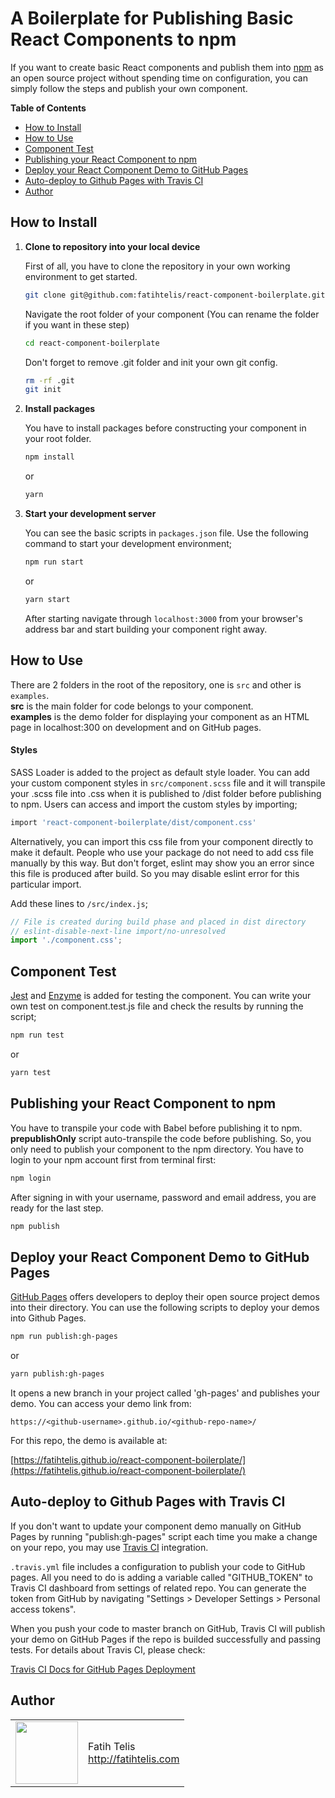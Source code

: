 # A Boilerplate for Publishing Basic React Components to npm

If you want to create basic React components and publish them into [npm](https://www.npmjs.com/) as an open source project without spending time on configuration, you can simply follow the steps and publish your own component.

**Table of Contents**

- [How to Install](#how-to-install)
- [How to Use](#how-to-use)
- [Component Test](#component-test)
- [Publishing your React Component to npm](#publishing-your-react-component-to-npm)
- [Deploy your React Component Demo to GitHub Pages](#deploy-your-react-component-demo-to-github-pages)
- [Auto-deploy to Github Pages with Travis CI](#auto-deploy-to-github-pages-with-travis-ci)
- [Author](#author)

## How to Install

1. **Clone to repository into your local device**

   First of all, you have to clone the repository in your own working environment to get started.

   ```bash
   git clone git@github.com:fatihtelis/react-component-boilerplate.git
   ```

   Navigate the root folder of your component (You can rename the folder if you want in these step)

   ```bash
   cd react-component-boilerplate
   ```

   Don't forget to remove .git folder and init your own git config.

   ```bash
   rm -rf .git
   git init
   ```

2. **Install packages**

   You have to install packages before constructing your component in your root folder.

   ```bash
   npm install
   ```

   or

   ```bash
   yarn
   ```

3. **Start your development server**

   You can see the basic scripts in `packages.json` file. Use the following command to start your development environment;

   ```bash
   npm run start
   ```

   or

   ```bash
   yarn start
   ```

   After starting navigate through `localhost:3000` from your browser's address bar and start building your component right away.

## How to Use

There are 2 folders in the root of the repository, one is `src` and other is `examples`.  
**src** is the main folder for code belongs to your component.  
**examples** is the demo folder for displaying your component as an HTML page in localhost:300 on development and on GitHub pages.

#### Styles

SASS Loader is added to the project as default style loader. You can add your custom component styles in `src/component.scss` file and it will transpile your .scss file into .css when it is published to /dist folder before publishing to npm. Users can access and import the custom styles by importing;

```bash
import 'react-component-boilerplate/dist/component.css'
```

Alternatively, you can import this css file from your component directly to make it default. People who use your package do not need to add css file manually by this way. But don't forget, eslint may show you an error since this file is produced after build. So you may disable eslint error for this particular import.

Add these lines to `/src/index.js`;

```js
// File is created during build phase and placed in dist directory
// eslint-disable-next-line import/no-unresolved
import './component.css';
```

## Component Test

[Jest](https://jestjs.io/) and [Enzyme](https://airbnb.io/enzyme/) is added for testing the component. You can write your own test on component.test.js file and check the results by running the script;

```bash
npm run test
```

or

```bash
yarn test
```

## Publishing your React Component to npm

You have to transpile your code with Babel before publishing it to npm. **prepublishOnly** script auto-transpile the code before publishing. So, you only need to publish your component to the npm directory. You have to login to your npm account first from terminal first:

```bash
npm login
```

After signing in with your username, password and email address, you are ready for the last step.

```bash
npm publish
```

## Deploy your React Component Demo to GitHub Pages

[GitHub Pages](https://pages.github.com/) offers developers to deploy their open source project demos into their directory. You can use the following scripts to deploy your demos into Github Pages.

```bash
npm run publish:gh-pages
```

or

```bash
yarn publish:gh-pages
```

It opens a new branch in your project called 'gh-pages' and publishes your demo. You can access your demo link from:

`https://<github-username>.github.io/<github-repo-name>/`

For this repo, the demo is available at:

[https://fatihtelis.github.io/react-component-boilerplate/](https://fatihtelis.github.io/react-component-boilerplate/)

## Auto-deploy to Github Pages with Travis CI

If you don't want to update your component demo manually on GitHub Pages by running "publish:gh-pages" script each time you make a change on your repo, you may use [Travis CI](https://travis-ci.org/) integration.

`.travis.yml` file includes a configuration to publish your code to GitHub pages. All you need to do is adding a variable called "GITHUB_TOKEN" to Travis CI dashboard from settings of related repo. You can generate the token from GitHub by navigating "Settings > Developer Settings > Personal access tokens".

When you push your code to master branch on GitHub, Travis CI will publish your demo on GitHub Pages if the repo is builded successfully and passing tests. For details about Travis CI, please check:

[Travis CI Docs for GitHub Pages Deployment](https://docs.travis-ci.com/user/deployment/pages/)

## Author

<table>
  <tr>
    <td>
      <img src="https://github.com/fatihtelis.png?s=100" width="100">
    </td>
    <td>
      Fatih Telis<br />      
      <a href="http://fatihtelis.com" title="Fatih Telis">http://fatihtelis.com</a>
    </td>
  </tr>
</table>
